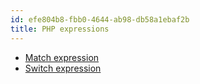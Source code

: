 ```yaml
---
id: efe804b8-fbb0-4644-ab98-db58a1ebaf2b
title: PHP expressions
---
```


-   [Match expression](20201113121813-match_expression)
-   [Switch expression](20201113122000-switch_expression)
